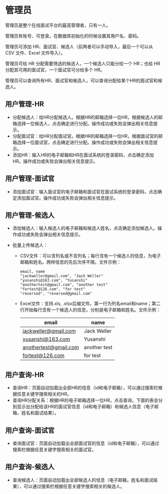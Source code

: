 # 管理员

管理员是整个在线面试平台的最高管理者，只有一人。

管理员有账号、可登录。在数据库初始化的时候设置其用户名、密码。

管理员可添加 HR、面试官、候选人（前两者可以手动导入，最后一个可以从 CSV 文件、Excel 文件导入）。

管理员可给 HR 分配需要筛选的候选人，一个候选人只能分给一个 HR；也给 HR 分配其可用的面试官，一个面试官可分给多个 HR。

管理员可以查询所有HR、面试官和候选人，可以查询分配给某个HR的面试官和候选人。

## 用户管理-HR

- 分配候选人：给HR分配候选人。根据HR的邮箱选择一位HR，根据候选人的邮箱选择一位候选人，点击确定进行分配。操作成功或失败会弹出相关信息提示。
- 分配面试官：给HR分配面试官。根据HR的邮箱选择一位HR，根据面试官的邮箱选择一位面试官，点击确定进行分配。操作成功或失败会弹出相关信息提示。
- 添加HR：输入HR的电子邮箱和HR在面试系统的登录密码，点击确定添加HR。操作成功或失败会弹出相关信息提示。

## 用户管理-面试官

- 添加面试官：输入面试官的电子邮箱和面试官在面试系统的登录密码，点击确定添加面试官。操作成功或失败会弹出相关信息提示。


## 用户管理-候选人

- 添加候选人：输入候选人的电子邮箱和候选人姓名，点击确定添加候选人。操作成功或失败会弹出相关信息提示。

- 批量上传候选人：

  - CSV文件：可以含列名或不含列名；每行含有一个候选人的信息，为电子邮箱和姓名。两样信息的先后次序不限。文件示例：

    ```csv
    email, name
    "jackweller@gmail.com", "Jack Weller"
    "yusanshi@163.com", "Yusanshi"
    "anothertest@gmail.com", "another test"
    "fortest@126.com", "for test"
    "reversed", "reversed@gmail.com"
    ```

  - Excel文件：支持.xls, .xlsx后缀文件。第一行为列名email和name；第二行开始每行含有一个候选人的信息，分别是电子邮箱和姓名。文件示例：

    | email                 | name         |
    | --------------------- | ------------ |
    | jackweller@gmail.com  | Jack Weller  |
    | yusanshi@163.com      | Yusanshi     |
    | anothertest@gmail.com | another test |
    | fortest@126.com       | for test     |

## 用户查询-HR

- 查询HR：页面自动加载出全部HR的信息（id和电子邮箱），可以通过搜索栏根据任意关键字搜索相关的HR。
- 查询HR分配关系：根据HR的电子邮箱选择一位HR，点击查询，下面的表会分别显示出分配给该HR的面试官信息（id和电子邮箱）和候选人信息（电子邮箱，姓名和面试结果）。

## 用户查询-面试官

- 查询面试官：页面自动加载出全部面试官的信息（id和电子邮箱），可以通过搜索栏根据任意关键字搜索相关的面试官。

## 用户查询-候选人

- 查询候选人：页面自动加载出全部候选人的信息（电子邮箱，姓名和面试结果），可以通过搜索栏根据任意关键字搜索相关的候选人。